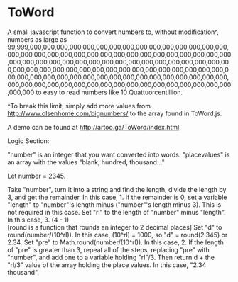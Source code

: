 # ToWord
A small javascript function to convert numbers to, without modification^, numbers as large as 99,999,000,000,000,000,000,000,000,000,000,000,000,000,000,000,000,000,000,000,000,000,000,000,000,000,000,000,000,000,000,000,000,000,000,000,000,000,000,000,000,000,000,000,000,000,000,000,000,000,000,000,000,000,000,000,000,000,000,000,000,000,000,000,000,000,000,000,000,000,000,000,000,000,000,000,000,000,000,000,000,000,000,000,000,000,000,000,000,000,000,000,000,000,000,000,000,000,000,000,000,000,000 to easy to read numbers like 10 Quattuorcentillion.

^To break this limit, simply add more values from http://www.olsenhome.com/bignumbers/ to the array found in ToWord.js.

A demo can be found at http://artoo.ga/ToWord/index.html.

Logic Section:

"number" is an integer that you want converted into words.
"placevalues" is an array with the values "blank, hundred, thousand..."

Let number = 2345.

Take "number", turn it into a string and find the length, divide the length by 3, and get the remainder. In this case, 1.
If the remainder is 0, set a variable "length" to "number"'s length minus ("number"'s length minus 3). This is not required in this case. 
Set "rl" to the length of "number" minus "length". In this case, 3. (4 - 1)    
[round is a function that rounds an integer to 2 decimal places]
Set "d" to round(number/(10^rl)). In this case, (10^rl) = 1000, so "d" = round(2.345) or 2.34.
Set "pre" to Math.round(number/(10^rl)). In this case, 2.
If the length of "pre" is greater than 3, repeat all of the steps, replacing "pre" with "number", and add one to a variable holding "rl"/3.
Then return d + the "rl/3" value of the array holding the place values. In this case, "2.34 thousand".
